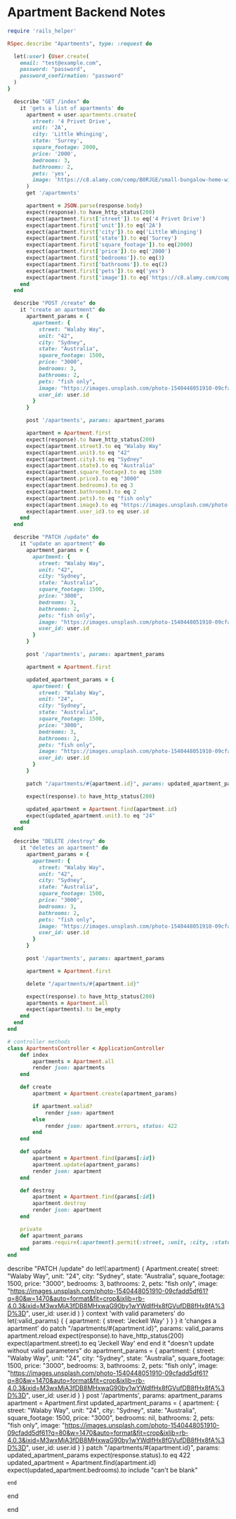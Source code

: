# Apartment Backend Notes

```ruby
require 'rails_helper'

RSpec.describe "Apartments", type: :request do

  let(:user) {User.create(
    email: "test@example.com",
    password: "password",
    password_confirmation: "password"
  )
}

  describe "GET /index" do
    it 'gets a list of apartments' do
      apartment = user.apartments.create(
        street: '4 Privet Drive',
        unit: '2A',
        city: 'Little Whinging',
        state: 'Surrey',
        square_footage: 2000,
        price: '2000',
        bedrooms: 3,
        bathrooms: 2,
        pets: 'yes',
        image: 'https://c8.alamy.com/comp/B0RJGE/small-bungalow-home-with-pathway-in-addlestone-surrey-uk-B0RJGE.jpg'
      )
      get '/apartments'

      apartment = JSON.parse(response.body)
      expect(response).to have_http_status(200)
      expect(apartment.first['street']).to eq('4 Privet Drive')
      expect(apartment.first['unit']).to eq('2A')
      expect(apartment.first['city']).to eq('Little Whinging')
      expect(apartment.first['state']).to eq('Surrey')
      expect(apartment.first['square_footage']).to eq(2000)
      expect(apartment.first['price']).to eq('2000')
      expect(apartment.first['bedrooms']).to eq(3)
      expect(apartment.first['bathrooms']).to eq(2)
      expect(apartment.first['pets']).to eq('yes')
      expect(apartment.first['image']).to eq('https://c8.alamy.com/comp/B0RJGE/small-bungalow-home-with-pathway-in-addlestone-surrey-uk-B0RJGE.jpg')
    end
  end

  describe "POST /create" do
    it "create an apartment" do
      apartment_params = {
        apartment: {
          street: "Walaby Way",
          unit: "42",
          city: "Sydney",
          state: "Australia",
          square_footage: 1500,
          price: "3000",
          bedrooms: 3,
          bathrooms: 2,
          pets: "fish only",
          image: "https://images.unsplash.com/photo-1540448051910-09cfadd5df61?q=80&w=1470&auto=format&fit=crop&ixlib=rb-4.0.3&ixid=M3wxMjA3fDB8MHxwaG90by1wYWdlfHx8fGVufDB8fHx8fA%3D%3D",
          user_id: user.id
        }
      }

      post '/apartments', params: apartment_params

      apartment = Apartment.first
      expect(response).to have_http_status(200)
      expect(apartment.street).to eq "Walaby Way"
      expect(apartment.unit).to eq "42"
      expect(apartment.city).to eq "Sydney"
      expect(apartment.state).to eq "Australia"
      expect(apartment.square_footage).to eq 1500
      expect(apartment.price).to eq "3000"
      expect(apartment.bedrooms).to eq 3
      expect(apartment.bathrooms).to eq 2
      expect(apartment.pets).to eq "fish only"
      expect(apartment.image).to eq "https://images.unsplash.com/photo-1540448051910-09cfadd5df61?q=80&w=1470&auto=format&fit=crop&ixlib=rb-4.0.3&ixid=M3wxMjA3fDB8MHxwaG90by1wYWdlfHx8fGVufDB8fHx8fA%3D%3D"
      expect(apartment.user_id).to eq user.id
    end
  end

  describe "PATCH /update" do
    it "update an apartment" do
      apartment_params = {
        apartment: {
          street: "Walaby Way",
          unit: "42",
          city: "Sydney",
          state: "Australia",
          square_footage: 1500,
          price: "3000",
          bedrooms: 3,
          bathrooms: 2,
          pets: "fish only",
          image: "https://images.unsplash.com/photo-1540448051910-09cfadd5df61?q=80&w=1470&auto=format&fit=crop&ixlib=rb-4.0.3&ixid=M3wxMjA3fDB8MHxwaG90by1wYWdlfHx8fGVufDB8fHx8fA%3D%3D",
          user_id: user.id
        }
      }

      post '/apartments', params: apartment_params

      apartment = Apartment.first

      updated_apartment_params = {
        apartment: {
          street: "Walaby Way",
          unit: "24",
          city: "Sydney",
          state: "Australia",
          square_footage: 1500,
          price: "3000",
          bedrooms: 3,
          bathrooms: 2,
          pets: "fish only",
          image: "https://images.unsplash.com/photo-1540448051910-09cfadd5df61?q=80&w=1470&auto=format&fit=crop&ixlib=rb-4.0.3&ixid=M3wxMjA3fDB8MHxwaG90by1wYWdlfHx8fGVufDB8fHx8fA%3D%3D",
          user_id: user.id
        }
      }

      patch "/apartments/#{apartment.id}", params: updated_apartment_params

      expect(response).to have_http_status(200)

      updated_apartment = Apartment.find(apartment.id)
      expect(updated_apartment.unit).to eq "24"
    end
  end

  describe "DELETE /destroy" do
    it "deletes an apartment" do
      apartment_params = {
        apartment: {
          street: "Walaby Way",
          unit: "42",
          city: "Sydney",
          state: "Australia",
          square_footage: 1500,
          price: "3000",
          bedrooms: 3,
          bathrooms: 2,
          pets: "fish only",
          image: "https://images.unsplash.com/photo-1540448051910-09cfadd5df61?q=80&w=1470&auto=format&fit=crop&ixlib=rb-4.0.3&ixid=M3wxMjA3fDB8MHxwaG90by1wYWdlfHx8fGVufDB8fHx8fA%3D%3D",
          user_id: user.id
        }
      }

      post '/apartments', params: apartment_params

      apartment = Apartment.first

      delete "/apartments/#{apartment.id}"

      expect(response).to have_http_status(200)
      apartments = Apartment.all
      expect(apartments).to be_empty
    end
  end
end
```

```ruby
# controller methods
class ApartmentsController < ApplicationController
    def index
        apartments = Apartment.all
        render json: apartments
    end

    def create
        apartment = Apartment.create(apartment_params)

        if apartment.valid?
            render json: apartment
        else
            render json: apartment.errors, status: 422
        end
    end

    def update
        apartment = Apartment.find(params[:id])
        apartment.update(apartment_params)
        render json: apartment
    end

    def destroy
        apartment = Apartment.find(params[:id])
        apartment.destroy
        render json: apartment
    end

    private
    def apartment_params
        params.require(:apartment).permit(:street, :unit, :city, :state,  :square_footage, :price, :bedrooms, :bathrooms, :pets, :image, :user_id)
    end
end

```


describe "PATCH /update" do
    let!(:apartment) {
      Apartment.create(
        street: "Walaby Way",
              unit: "24",
              city: "Sydney",
              state: "Australia",
              square_footage: 1500,
              price: "3000",
              bedrooms: 3,
              bathrooms: 2,
              pets: "fish only",
              image: "https://images.unsplash.com/photo-1540448051910-09cfadd5df61?q=80&w=1470&auto=format&fit=crop&ixlib=rb-4.0.3&ixid=M3wxMjA3fDB8MHxwaG90by1wYWdlfHx8fGVufDB8fHx8fA%3D%3D",
              user_id: user.id
      )
    }
    context 'with valid parameters' do
      let(:valid_params) { { apartment: { street: 'Jeckell Way' } } }
      it 'changes a apartment' do
        patch "/apartments/#{apartment.id}", params: valid_params
        apartment.reload
        expect(response).to have_http_status(200)
        expect(apartment.street).to eq 'Jeckell Way'
      end
    end
    it "doesn't update without valid parameters" do
      apartment_params = {
        apartment: {
            street: "Walaby Way",
              unit: "24",
              city: "Sydney",
              state: "Australia",
              square_footage: 1500,
              price: "3000",
              bedrooms: 3,
              bathrooms: 2,
              pets: "fish only",
              image: "https://images.unsplash.com/photo-1540448051910-09cfadd5df61?q=80&w=1470&auto=format&fit=crop&ixlib=rb-4.0.3&ixid=M3wxMjA3fDB8MHxwaG90by1wYWdlfHx8fGVufDB8fHx8fA%3D%3D",
              user_id: user.id
        }
      }
      post '/apartments', params: apartment_params
      apartment = Apartment.first
      updated_apartment_params = {
        apartment: {
            street: "Walaby Way",
              unit: "24",
              city: "Sydney",
              state: "Australia",
              square_footage: 1500,
              price: "3000",
              bedrooms: nil,
              bathrooms: 2,
              pets: "fish only",
              image: "https://images.unsplash.com/photo-1540448051910-09cfadd5df61?q=80&w=1470&auto=format&fit=crop&ixlib=rb-4.0.3&ixid=M3wxMjA3fDB8MHxwaG90by1wYWdlfHx8fGVufDB8fHx8fA%3D%3D",
              user_id: user.id
      }
    }
      patch "/apartments/#{apartment.id}", params: updated_apartment_params
      expect(response.status).to eq 422
      updated_apartment = Apartment.find(apartment.id)
      expect(updated_apartment.bedrooms).to include "can't be blank"
      
    end
  end

end
